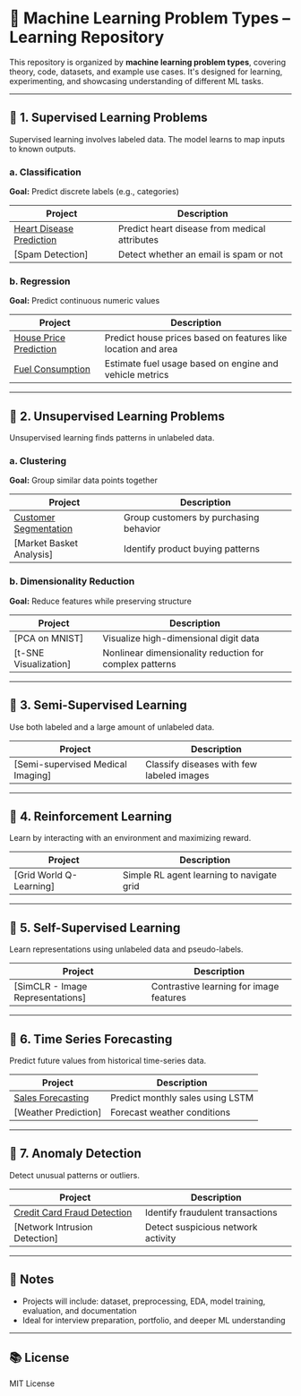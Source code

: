 # 🧠 Machine Learning Problem Types – Learning Repository

This repository is organized by **machine learning problem types**, covering theory, code, datasets, and example use cases. It's designed for learning, experimenting, and showcasing understanding of different ML tasks.

---

## 🔷 1. Supervised Learning Problems
Supervised learning involves labeled data. The model learns to map inputs to known outputs.

### a. Classification
**Goal:** Predict discrete labels (e.g., categories)

| Project | Description |
|--------|-------------|
| [Heart Disease Prediction](https://github.com/MoksedurRahman/heart_disease_classification) | Predict heart disease from medical attributes |
| [Spam Detection] | Detect whether an email is spam or not |

### b. Regression
**Goal:** Predict continuous numeric values

| Project | Description |
|--------|-------------|
| [House Price Prediction](https://github.com/MoksedurRahman/california-housing-price-prediction) | Predict house prices based on features like location and area |
| [Fuel Consumption](https://github.com/MoksedurRahman/fuel-consumption-analysis) | Estimate fuel usage based on engine and vehicle metrics |

---

## 🔷 2. Unsupervised Learning Problems
Unsupervised learning finds patterns in unlabeled data.

### a. Clustering
**Goal:** Group similar data points together

| Project | Description |
|--------|-------------|
| [Customer Segmentation](https://github.com/MoksedurRahman/customer-segmentation) | Group customers by purchasing behavior |
| [Market Basket Analysis] | Identify product buying patterns |

### b. Dimensionality Reduction
**Goal:** Reduce features while preserving structure

| Project | Description |
|--------|-------------|
| [PCA on MNIST] | Visualize high-dimensional digit data |
| [t-SNE Visualization] | Nonlinear dimensionality reduction for complex patterns |

---

## 🔷 3. Semi-Supervised Learning
Use both labeled and a large amount of unlabeled data.

| Project | Description |
|--------|-------------|
| [Semi-supervised Medical Imaging] | Classify diseases with few labeled images |

---

## 🔷 4. Reinforcement Learning
Learn by interacting with an environment and maximizing reward.

| Project | Description |
|--------|-------------|
| [Grid World Q-Learning] | Simple RL agent learning to navigate grid |

---

## 🔷 5. Self-Supervised Learning
Learn representations using unlabeled data and pseudo-labels.

| Project | Description |
|--------|-------------|
| [SimCLR - Image Representations] | Contrastive learning for image features |

---

## 🔷 6. Time Series Forecasting
Predict future values from historical time-series data.

| Project | Description |
|--------|-------------|
| [Sales Forecasting](https://github.com/MoksedurRahman/sales-forecasting) | Predict monthly sales using LSTM |
| [Weather Prediction] | Forecast weather conditions |

---

## 🔷 7. Anomaly Detection
Detect unusual patterns or outliers.

| Project | Description |
|--------|-------------|
| [Credit Card Fraud Detection](https://github.com/MoksedurRahman/credit-card-fraud-detection) | Identify fraudulent transactions |
| [Network Intrusion Detection] | Detect suspicious network activity |

---

## 📌 Notes
- Projects will include: dataset, preprocessing, EDA, model training, evaluation, and documentation
- Ideal for interview preparation, portfolio, and deeper ML understanding

---

## 📚 License
MIT License
